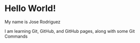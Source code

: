 # Hello World!

My name is Jose Rodriguez

I am learning Git, GitHub, and GitHub pages, along with some Git Commands
